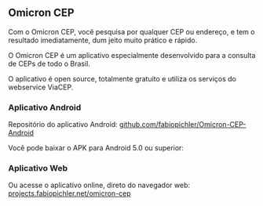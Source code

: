 ## Omicron CEP

Com o Omicron CEP, você pesquisa por qualquer CEP ou endereço, e tem o resultado imediatamente, dum jeito muito prático e rápido.

O Omicron CEP é um aplicativo especialmente desenvolvido para a consulta de CEPs de todo o Brasil.

O aplicativo é open source, totalmente gratuito e utiliza os serviços do webservice ViaCEP.

### Aplicativo Android

Repositório do aplicativo Android: [github.com/fabiopichler/Omicron-CEP-Android](https://github.com/fabiopichler/Omicron-CEP-Android)

Você pode baixar o APK para Android 5.0 ou superior: 

### Aplicativo Web

Ou acesse o aplicativo online, direto do navegador web: [projects.fabiopichler.net/omicron-cep](https://projects.fabiopichler.net/omicron-cep/)
